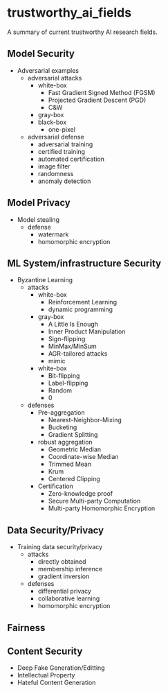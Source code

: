 # trustworthy_ai_fields
A summary of current trustworthy AI research fields.

## Model Security
- Adversarial examples
  - adversarial attacks
    - white-box
      - Fast Gradient Signed Method (FGSM)
      - Projected Gradient Descent (PGD)
      - C&W
    - gray-box
    - black-box
      - one-pixel
  - adversarial defense
    - adversarial training
    - certified training
    - automated certification
    - image filter
    - randomness
    - anomaly detection

## Model Privacy
- Model stealing
  - defense
    - watermark
    - homomorphic encryption

## ML System/infrastructure Security
- Byzantine Learning
  - attacks
    - white-box
      - Reinforcement Learning
      - dynamic programming
    - gray-box
      - A Little Is Enough
      - Inner Product Manipulation
      - Sign-flipping
      - MinMax/MinSum
      - AGR-tailored attacks
      - mimic
    - white-box
      - Bit-flipping
      - Label-flipping
      - Random
      - 0
  - defenses
    - Pre-aggregation
      - Nearest-Neighbor-Mixing
      - Bucketing
      - Gradient Splitting
    - robust aggregation
      - Geometric Median
      - Coordinate-wise Median
      - Trimmed Mean
      - Krum
      - Centered Clipping
    - Certification
      - Zero-knowledge proof
      - Secure Multi-party Computation
      - Multi-party Homomorphic Encryption

## Data Security/Privacy
- Training data security/privacy
  - attacks
    - directly obtained
    - membership inference
    - gradient inversion
  - defenses
    - differential privacy
    - collaborative learning
    - homomorphic encryption

## Fairness

## Content Security
- Deep Fake Generation/Editting
- Intellectual Property
- Hateful Content Generation
